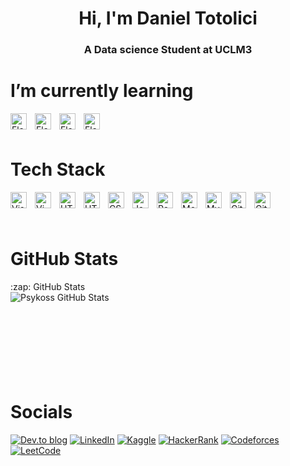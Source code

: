 <h1 align="center">Hi, I'm Daniel Totolici</h1>
<h3 align="center">A Data science Student at UCLM3 </h3>

# I’m currently learning
<img align="left" alt="Flask" width="26px" src="https://cdn.jsdelivr.net/gh/devicons/devicon/icons/flask/flask-original.svg" style="padding-right:10px;" />
<img align="left" alt="Flask" width="26px" src="https://cdn.jsdelivr.net/gh/devicons/devicon/icons/numpy/numpy-original.svg" style="padding-right:10px;" />
<img align="left" alt="Flask" width="26px" src="https://cdn.jsdelivr.net/gh/devicons/devicon/icons/pandas/pandas-original.svg" style="padding-right:10px;" />
<img align="left" alt="Flask" width="26px" src="https://cdn.jsdelivr.net/gh/devicons/devicon/icons/tensorflow/tensorflow-original.svg" style="padding-right:10px;" />


<br>
<br>

 
# Tech Stack
<img align="left" alt="Visual Studio Code" width="26px" src="https://cdn.jsdelivr.net/gh/devicons/devicon/icons/vscode/vscode-original.svg" style="padding-right:10px;" />
<img align="left" alt="Vim" width="26px" src="https://cdn.jsdelivr.net/gh/devicons/devicon/icons/vim/vim-original.svg" style="padding-right:10px;" />
<img align="left" alt="HTML5" width="26px" src="https://cdn.jsdelivr.net/gh/devicons/devicon/icons/html5/html5-original.svg" style="padding-right:10px;" />
<img align="left" alt="HTML5" width="26px" src="https://cdn.jsdelivr.net/gh/devicons/devicon/icons/python/python-original.svg" style="padding-right:10px;" />
<img align="left" alt="CSS3" width="26px" src="https://cdn.jsdelivr.net/gh/devicons/devicon/icons/css3/css3-original.svg" style="padding-right:10px;" />
<img align="left" alt="JavaScript" width="26px" src="https://cdn.jsdelivr.net/gh/devicons/devicon/icons/javascript/javascript-original.svg" style="padding-right:10px;" />
<img align="left" alt="React" width="26px" src="https://cdn.jsdelivr.net/gh/devicons/devicon/icons/react/react-original.svg" style="padding-right:10px;" />
<img align="left" alt="MongoDB" width="26px" src="https://cdn.jsdelivr.net/gh/devicons/devicon/icons/mongodb/mongodb-original.svg" style="padding-right:10px;" />
<img align="left" alt="MySQL" width="26px" src="https://cdn.jsdelivr.net/gh/devicons/devicon/icons/mysql/mysql-original.svg" style="padding-right:10px;" />
<img align="left" alt="Git" width="26px" src="https://cdn.jsdelivr.net/gh/devicons/devicon/icons/git/git-original.svg" style="padding-right:10px;" />
<img align="left" alt="GitHub" width="26px" src="https://user-images.githubusercontent.com/3369400/139447912-e0f43f33-6d9f-45f8-be46-2df5bbc91289.png" style="padding-right:10px;" />
<br>
<br>
<br>

# GitHub Stats
<summary>:zap: GitHub Stats</summary>
<img align="left" alt="Psykoss GitHub Stats" src="https://github-readme-stats-nine-coral-57.vercel.app/api?username=psykoss&show_icons=true&hide_border=false&title_color=ff652f&icon_color=FFE400&bg_color=09131B&text_color=ffffff&border_color=0c1a25" />
<br>
<br>
<br>
<br>
<br>
<br>
<br>
<br>

# Socials
[![Dev.to blog](https://img.shields.io/badge/dev.to-0A0A0A?style=for-the-badge&logo=dev.to&logoColor=white)](https://)
[![LinkedIn](https://img.shields.io/badge/linkedin-%230077B5.svg?style=for-the-badge&logo=linkedin&logoColor=white)](https://)
[![Kaggle](https://img.shields.io/badge/Kaggle-035a7d?style=for-the-badge&logo=kaggle&logoColor=white)](https://kaggle.com/)
[![HackerRank](https://img.shields.io/badge/-Hackerrank-2EC866?style=for-the-badge&logo=HackerRank&logoColor=white)](https://hackerrank.com/)
[![Codeforces](https://img.shields.io/badge/Codeforces-445f9d?style=for-the-badge&logo=Codeforces&logoColor=white)](https://codeforces.com/profile/)
[![LeetCode](https://img.shields.io/badge/LeetCode-000000?style=for-the-badge&logo=LeetCode&logoColor=#d16c06)](https://www.leetcode.com/)

